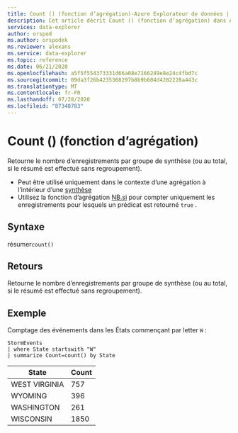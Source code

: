 ```yaml
---
title: Count () (fonction d’agrégation)-Azure Explorateur de données | Microsoft Docs
description: Cet article décrit Count () (fonction d’agrégation) dans Azure Explorateur de données.
services: data-explorer
author: orspod
ms.author: orspodek
ms.reviewer: alexans
ms.service: data-explorer
ms.topic: reference
ms.date: 06/21/2020
ms.openlocfilehash: a5f5f554373331d66a08e7166249e8e24c4fbd7c
ms.sourcegitcommit: 09da3f26b4235368297b8b9b604d4282228a443c
ms.translationtype: MT
ms.contentlocale: fr-FR
ms.lasthandoff: 07/28/2020
ms.locfileid: "87348783"
---
```

# <a name="count-aggregation-function"></a>Count () (fonction d’agrégation)

Retourne le nombre d’enregistrements par groupe de synthèse (ou au total, si le résumé est effectué sans regroupement).

* Peut être utilisé uniquement dans le contexte d’une agrégation à l’intérieur d’une [synthèse](summarizeoperator.md)
* Utilisez la fonction d’agrégation [NB.si](countif-aggfunction.md) pour compter uniquement les enregistrements pour lesquels un prédicat est retourné `true` .

## <a name="syntax"></a>Syntaxe

résumer`count()`

## <a name="returns"></a>Retours

Retourne le nombre d’enregistrements par groupe de synthèse (ou au total, si le résumé est effectué sans regroupement).

## <a name="example"></a>Exemple

Comptage des événements dans les États commençant par letter `W` :

<!-- csl: https://help.kusto.windows.net/Samples -->
```kusto
StormEvents
| where State startswith "W"
| summarize Count=count() by State
```

|State|Count|
|---|---|
|WEST VIRGINIA|757|
|WYOMING|396|
|WASHINGTON|261|
|WISCONSIN|1850|
